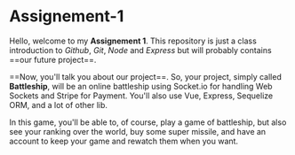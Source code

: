# Assignement-1

Hello, welcome to my **Assignement 1**. This repository is just a class introduction to _Github_, _Git_, _Node_ and _Express_ but will probably contains ==our future project==.

==Now, you'll talk you about our project==.
So, your project, simply called **Battleship**, will be an online battleship using Socket.io for handling Web Sockets and Stripe for Payment.
You'll also use Vue, Express, Sequelize ORM, and a lot of other lib. 

In this game, you'll be able to, of course, play a game of battleship, but also see your ranking over the world, buy some super missile, and have an account to keep your game and rewatch them when you want.